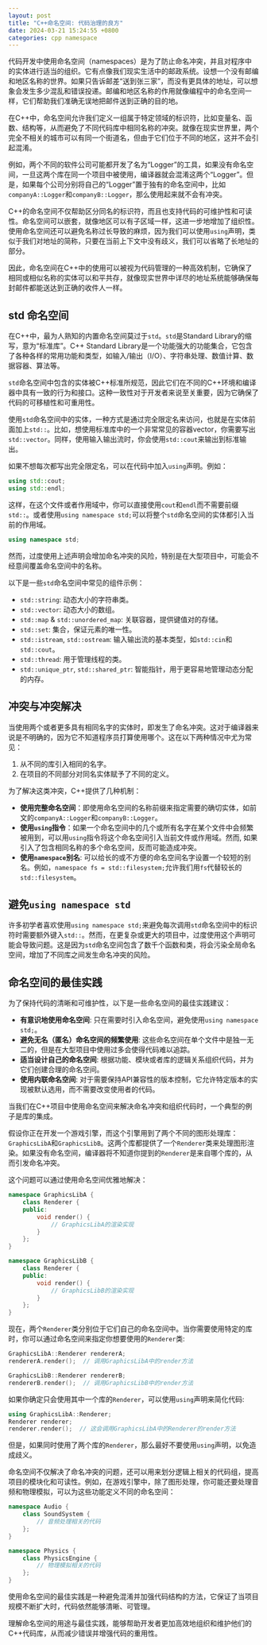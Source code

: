 ```yaml
---
layout: post
title: "C++命名空间: 代码治理的良方"
date: 2024-03-21 15:24:55 +0800
categories: cpp namespace
---
```


代码开发中使用命名空间（namespaces）是为了防止命名冲突，并且对程序中的实体进行适当的组织。它有点像我们现实生活中的邮政系统。设想一个没有邮编和地区名称的世界。如果只告诉邮差“送到张三家”，而没有更具体的地址，可以想象会发生多少混乱和错误投递。邮编和地区名称的作用就像编程中的命名空间一样，它们帮助我们准确无误地把邮件送到正确的目的地。

在C++中，命名空间允许我们定义一组属于特定领域的标识符，比如变量名、函数、结构等，从而避免了不同代码库中相同名称的冲突。就像在现实世界里，两个完全不相关的城市可以有同一个街道名，但由于它们位于不同的地区，这并不会引起混淆。

例如，两个不同的软件公司可能都开发了名为“Logger”的工具，如果没有命名空间，一旦这两个库在同一个项目中被使用，编译器就会混淆这两个“Logger”。但是，如果每个公司分别将自己的“Logger”置于独有的命名空间中，比如`companyA::Logger`和`companyB::Logger`，那么使用起来就不会有冲突。

C++的命名空间不仅帮助区分同名的标识符，而且也支持代码的可维护性和可读性。命名空间可以嵌套，就像地区可以有子区域一样，这进一步地增加了组织性。使用命名空间还可以避免名称过长导致的麻烦，因为我们可以使用`using`声明，类似于我们对地址的简称，只要在当前上下文中没有歧义，我们可以省略了长地址的部分。

因此，命名空间在C++中的使用可以被视为代码管理的一种高效机制，它确保了相同或相似名称的实体可以和平共存，就像现实世界中详尽的地址系统能够确保每封邮件都能送达到正确的收件人一样。

## std 命名空间

在C++中，最为人熟知的内置命名空间莫过于`std`。`std`是Standard Library的缩写，意为“标准库”。C++ Standard Library是一个功能强大的功能集合，它包含了各种各样的常用功能和类型，如输入/输出（I/O）、字符串处理、数值计算、数据容器、算法等。

`std`命名空间中包含的实体被C++标准所规范，因此它们在不同的C++环境和编译器中具有一致的行为和接口。这种一致性对于开发者来说至关重要，因为它确保了代码的可移植性和可重用性。

使用`std`命名空间中的实体，一种方式是通过完全限定名来访问，也就是在实体前面加上`std::`。比如，想使用标准库中的一个非常常见的容器vector，你需要写出`std::vector`。同样，使用输入输出流时，你会使用`std::cout`来输出到标准输出。

如果不想每次都写出完全限定名，可以在代码中加入`using`声明。例如：

```cpp
using std::cout;
using std::endl;
```

这样，在这个文件或者作用域中，你可以直接使用`cout`和`endl`而不需要前缀`std::`。或者使用`using namespace std;`可以将整个`std`命名空间的实体都引入当前的作用域。

```cpp
using namespace std;
```

然而，过度使用上述声明会增加命名冲突的风险，特别是在大型项目中，可能会不经意间覆盖命名空间中的名称。

以下是一些`std`命名空间中常见的组件示例：

- `std::string`: 动态大小的字符串类。
- `std::vector`: 动态大小的数组。
- `std::map` & `std::unordered_map`: 关联容器，提供键值对的存储。
- `std::set`: 集合，保证元素的唯一性。
- `std::istream`, `std::ostream`: 输入输出流的基本类型，如`std::cin`和`std::cout`。
- `std::thread`: 用于管理线程的类。
- `std::unique_ptr`, `std::shared_ptr`: 智能指针，用于更容易地管理动态分配的内存。

## 冲突与冲突解决

当使用两个或者更多具有相同名字的实体时，即发生了命名冲突。这对于编译器来说是不明确的，因为它不知道程序员打算使用哪个。这在以下两种情况中尤为常见：

1. 从不同的库引入相同的名字。
2. 在项目的不同部分对同名实体赋予了不同的定义。

为了解决这类冲突，C++提供了几种机制：

- **使用完整命名空间**：即使用命名空间的名称前缀来指定需要的确切实体，如前文的`companyA::Logger`和`companyB::Logger`。
- **使用`using`指令**：如果一个命名空间中的几个或所有名字在某个文件中会频繁被用到，可以用`using`指令将这个命名空间引入当前文件或作用域。然而, 如果引入了包含相同名称的多个命名空间，反而可能造成冲突。
- **使用`namespace`别名**: 可以给长的或不方便的命名空间名字设置一个较短的别名。例如，`namespace fs = std::filesystem;`允许我们用`fs`代替较长的`std::filesystem`。

## 避免`using namespace std`

许多初学者喜欢使用`using namespace std;`来避免每次调用`std`命名空间中的标识符时需要额外键入`std::`。然而，在更复杂或更大的项目中，过度使用这个声明可能会导致问题。这是因为`std`命名空间包含了数千个函数和类，将会污染全局命名空间，增加了不同库之间发生命名冲突的风险。

## 命名空间的最佳实践

为了保持代码的清晰和可维护性，以下是一些命名空间的最佳实践建议：

- **有意识地使用命名空间**: 只在需要时引入命名空间，避免使用`using namespace std;`。
- **避免无名（匿名）命名空间的频繁使用**: 这些命名空间在单个文件中是独一无二的，但是在大型项目中使用过多会使得代码难以追踪。
- **适当设计自己的命名空间**: 根据功能、模块或者库的逻辑关系组织代码，并为它们创建合理的命名空间。
- **使用内联命名空间**: 对于需要保持API兼容性的版本控制，它允许特定版本的实现被默认选用，而不需要改变使用者的代码。


当我们在C++项目中使用命名空间来解决命名冲突和组织代码时，一个典型的例子是库的集成。

假设你正在开发一个游戏引擎，而这个引擎用到了两个不同的图形处理库：`GraphicsLibA`和`GraphicsLibB`。这两个库都提供了一个`Renderer`类来处理图形渲染。如果没有命名空间，编译器将不知道你提到的`Renderer`是来自哪个库的，从而引发命名冲突。

这个问题可以通过使用命名空间优雅地解决：

```cpp
namespace GraphicsLibA {
    class Renderer {
    public:
        void render() {
            // GraphicsLibA的渲染实现
        }
    };
}

namespace GraphicsLibB {
    class Renderer {
    public:
        void render() {
            // GraphicsLibB的渲染实现
        }
    };
}
```

现在，两个`Renderer`类分别位于它们自己的命名空间中。当你需要使用特定的库时，你可以通过命名空间来指定你想要使用的`Renderer`类:

```cpp
GraphicsLibA::Renderer rendererA;
rendererA.render();  // 调用GraphicsLibA中的render方法

GraphicsLibB::Renderer rendererB;
rendererB.render();  // 调用GraphicsLibB中的render方法
```

如果你确定只会使用其中一个库的`Renderer`，可以使用`using`声明来简化代码:

```cpp
using GraphicsLibA::Renderer;
Renderer renderer;
renderer.render();  // 这会调用GraphicsLibA中的Renderer的render方法
```

但是，如果同时使用了两个库的`Renderer`，那么最好不要使用`using`声明，以免造成歧义。

命名空间不仅解决了命名冲突的问题，还可以用来划分逻辑上相关的代码组，提高项目的模块化和可读性。例如，在游戏引擎中，除了图形处理，你可能还要处理音频和物理模拟，可以为这些功能定义不同的命名空间：

```cpp
namespace Audio {
    class SoundSystem {
        // 音频处理相关的代码
    };
}

namespace Physics {
    class PhysicsEngine {
        // 物理模拟相关的代码
    };
}
```

使用命名空间的最佳实践是一种避免混淆并加强代码结构的方法，它保证了当项目规模不断扩大时，代码依然能够清晰、可管理。

理解命名空间的用途与最佳实践，能够帮助开发者更加高效地组织和维护他们的C++代码库，从而减少错误并增强代码的重用性。
